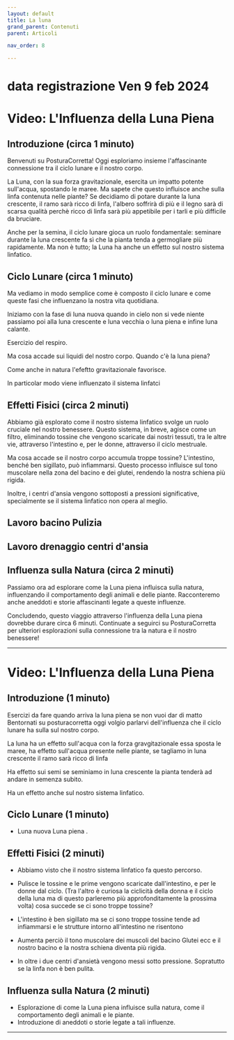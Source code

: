 ```yaml
---
layout: default
title: La luna 
grand_parent: Contenuti
parent: Articoli

nav_order: 8

---
```

# data registrazione Ven 9 feb 2024

# Video: L'Influenza della Luna Piena

## Introduzione (circa 1 minuto)
Benvenuti su PosturaCorretta! Oggi esploriamo insieme l'affascinante connessione tra il ciclo lunare e il nostro corpo.

La Luna, con la sua forza gravitazionale, esercita un impatto potente sull'acqua, spostando le maree. Ma sapete che questo influisce anche sulla linfa contenuta nelle piante? 
Se decidiamo di potare durante la luna crescente, il ramo sarà ricco di linfa, l'albero soffrirà di più e il legno sarà di scarsa qualità perchè ricco di linfa sarà più appetibile per i tarli e più difficile da bruciare.


Anche per la semina, il ciclo lunare gioca un ruolo fondamentale: seminare durante la luna crescente fa sì che la pianta tenda a germogliare più rapidamente. Ma non è tutto; la Luna ha anche un effetto sul nostro sistema linfatico.


## Ciclo Lunare (circa 1 minuto)
Ma vediamo in modo semplice come è composto il ciclo lunare e come queste fasi che influenzano la nostra vita quotidiana.

Iniziamo con la fase  di luna nuova quando in cielo non si vede niente passiamo poi alla luna crescente e luna vecchia o luna piena e infine luna calante.


Esercizio del respiro.


Ma cosa accade sui liquidi del nostro corpo. Quando c'è la luna piena?

Come anche in natura l'efeftto gravitazionale favorisce. 

In particolar modo viene influenzato il sistema linfatci

## Effetti Fisici (circa 2 minuti)
Abbiamo già esplorato come il nostro sistema linfatico svolge un ruolo cruciale nel nostro benessere. Questo sistema, in breve, agisce come un filtro, eliminando tossine che vengono scaricate dai nostri tessuti, tra le altre vie, attraverso l'intestino e, per le donne, attraverso il ciclo mestruale.


Ma cosa accade se il nostro corpo accumula troppe tossine? L'intestino, benché ben sigillato, può infiammarsi. Questo processo influisce sul tono muscolare nella zona del bacino e dei glutei, rendendo la nostra schiena più rigida. 

Inoltre, i centri d'ansia vengono sottoposti a pressioni significative, specialmente se il sistema linfatico non opera al meglio.


## Lavoro bacino Pulizia

## Lavoro drenaggio centri d'ansia

## Influenza sulla Natura (circa 2 minuti)
Passiamo ora ad esplorare come la Luna piena influisca sulla natura, influenzando il comportamento degli animali e delle piante. Racconteremo anche aneddoti e storie affascinanti legate a queste influenze.

Concludendo, questo viaggio attraverso l'influenza della Luna piena dovrebbe durare circa 6 minuti. Continuate a seguirci su PosturaCorretta per ulteriori esplorazioni sulla connessione tra la natura e il nostro benessere!



-----------------------------------------------------
# Video: L'Influenza della Luna Piena

## Introduzione (1 minuto)
Esercizi da fare quando arriva la luna piena se non vuoi dar di matto
Bentornati su posturacorretta oggi volgio parlarvi dell'influenza che il ciclo lunare ha sulla sul nostro corpo.

La luna ha un effetto sull'acqua con la forza gravgitazionale essa sposta le maree, ha effetto sull'acqua presente nelle piante, se tagliamo in luna crescente il ramo sarà ricco di linfa

Ha effetto sui semi se seminiamo in luna crescente 
la pianta tenderà ad andare in semenza subito.

Ha un effetto anche sul nostro sistema linfatico.

## Ciclo Lunare (1 minuto)
- Luna nuova Luna piena .


## Effetti Fisici (2 minuti)
- Abbiamo visto che il nostro sistema linfatico fa questo percorso.
- Pulisce le tossine e le prime vengono scaricate dall'intestino, e per le donne dal ciclo.
(Tra l'altro è curiosa la ciclicità della donna e il ciclo della luna ma di questo parleremo più approfonditamente la prossima volta)
  cosa succede se ci sono troppe tossine?

- L'intestino è ben sigillato ma se ci sono troppe tossine tende ad infiammarsi e le strutture intorno all'intestino ne risentono
- Aumenta perciò il tono muscolare dei muscoli del bacino Glutei ecc
e il nostro bacino e la nostra schiena diventa più rigida.

- In oltre i due centri d'ansietà vengono messi sotto pressione. 
Sopratutto se la linfa non è ben pulita.


## Influenza sulla Natura (2 minuti)
- Esplorazione di come la Luna piena influisce sulla natura, come il comportamento degli animali e le piante.
- Introduzione di aneddoti o storie legate a tali influenze.


-----------------------------------------------------
